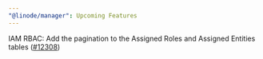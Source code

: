 ```yaml
---
"@linode/manager": Upcoming Features
---
```


IAM RBAC: Add the pagination to the Assigned Roles and Assigned Entities tables ([#12308](https://github.com/linode/manager/pull/12308))
